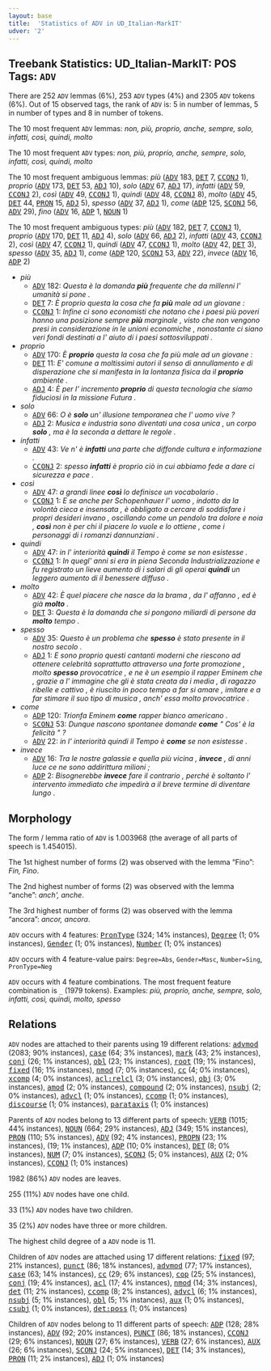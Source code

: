 ```yaml
---
layout: base
title:  'Statistics of ADV in UD_Italian-MarkIT'
udver: '2'
---
```


## Treebank Statistics: UD_Italian-MarkIT: POS Tags: `ADV`

There are 252 `ADV` lemmas (6%), 253 `ADV` types (4%) and 2305 `ADV` tokens (6%).
Out of 15 observed tags, the rank of `ADV` is: 5 in number of lemmas, 5 in number of types and 8 in number of tokens.

The 10 most frequent `ADV` lemmas: <em>non, più, proprio, anche, sempre, solo, infatti, così, quindi, molto</em>

The 10 most frequent `ADV` types:  <em>non, più, proprio, anche, sempre, solo, infatti, così, quindi, molto</em>

The 10 most frequent ambiguous lemmas: <em>più</em> (<tt><a href="it_markit-pos-ADV.html">ADV</a></tt> 183, <tt><a href="it_markit-pos-DET.html">DET</a></tt> 7, <tt><a href="it_markit-pos-CCONJ.html">CCONJ</a></tt> 1), <em>proprio</em> (<tt><a href="it_markit-pos-ADV.html">ADV</a></tt> 173, <tt><a href="it_markit-pos-DET.html">DET</a></tt> 53, <tt><a href="it_markit-pos-ADJ.html">ADJ</a></tt> 10), <em>solo</em> (<tt><a href="it_markit-pos-ADV.html">ADV</a></tt> 67, <tt><a href="it_markit-pos-ADJ.html">ADJ</a></tt> 17), <em>infatti</em> (<tt><a href="it_markit-pos-ADV.html">ADV</a></tt> 59, <tt><a href="it_markit-pos-CCONJ.html">CCONJ</a></tt> 2), <em>così</em> (<tt><a href="it_markit-pos-ADV.html">ADV</a></tt> 49, <tt><a href="it_markit-pos-CCONJ.html">CCONJ</a></tt> 1), <em>quindi</em> (<tt><a href="it_markit-pos-ADV.html">ADV</a></tt> 48, <tt><a href="it_markit-pos-CCONJ.html">CCONJ</a></tt> 8), <em>molto</em> (<tt><a href="it_markit-pos-ADV.html">ADV</a></tt> 45, <tt><a href="it_markit-pos-DET.html">DET</a></tt> 44, <tt><a href="it_markit-pos-PRON.html">PRON</a></tt> 15, <tt><a href="it_markit-pos-ADJ.html">ADJ</a></tt> 5), <em>spesso</em> (<tt><a href="it_markit-pos-ADV.html">ADV</a></tt> 37, <tt><a href="it_markit-pos-ADJ.html">ADJ</a></tt> 1), <em>come</em> (<tt><a href="it_markit-pos-ADP.html">ADP</a></tt> 125, <tt><a href="it_markit-pos-SCONJ.html">SCONJ</a></tt> 56, <tt><a href="it_markit-pos-ADV.html">ADV</a></tt> 29), <em>fino</em> (<tt><a href="it_markit-pos-ADV.html">ADV</a></tt> 16, <tt><a href="it_markit-pos-ADP.html">ADP</a></tt> 1, <tt><a href="it_markit-pos-NOUN.html">NOUN</a></tt> 1)

The 10 most frequent ambiguous types:  <em>più</em> (<tt><a href="it_markit-pos-ADV.html">ADV</a></tt> 182, <tt><a href="it_markit-pos-DET.html">DET</a></tt> 7, <tt><a href="it_markit-pos-CCONJ.html">CCONJ</a></tt> 1), <em>proprio</em> (<tt><a href="it_markit-pos-ADV.html">ADV</a></tt> 170, <tt><a href="it_markit-pos-DET.html">DET</a></tt> 11, <tt><a href="it_markit-pos-ADJ.html">ADJ</a></tt> 4), <em>solo</em> (<tt><a href="it_markit-pos-ADV.html">ADV</a></tt> 66, <tt><a href="it_markit-pos-ADJ.html">ADJ</a></tt> 2), <em>infatti</em> (<tt><a href="it_markit-pos-ADV.html">ADV</a></tt> 43, <tt><a href="it_markit-pos-CCONJ.html">CCONJ</a></tt> 2), <em>così</em> (<tt><a href="it_markit-pos-ADV.html">ADV</a></tt> 47, <tt><a href="it_markit-pos-CCONJ.html">CCONJ</a></tt> 1), <em>quindi</em> (<tt><a href="it_markit-pos-ADV.html">ADV</a></tt> 47, <tt><a href="it_markit-pos-CCONJ.html">CCONJ</a></tt> 1), <em>molto</em> (<tt><a href="it_markit-pos-ADV.html">ADV</a></tt> 42, <tt><a href="it_markit-pos-DET.html">DET</a></tt> 3), <em>spesso</em> (<tt><a href="it_markit-pos-ADV.html">ADV</a></tt> 35, <tt><a href="it_markit-pos-ADJ.html">ADJ</a></tt> 1), <em>come</em> (<tt><a href="it_markit-pos-ADP.html">ADP</a></tt> 120, <tt><a href="it_markit-pos-SCONJ.html">SCONJ</a></tt> 53, <tt><a href="it_markit-pos-ADV.html">ADV</a></tt> 22), <em>invece</em> (<tt><a href="it_markit-pos-ADV.html">ADV</a></tt> 16, <tt><a href="it_markit-pos-ADP.html">ADP</a></tt> 2)


* <em>più</em>
  * <tt><a href="it_markit-pos-ADV.html">ADV</a></tt> 182: <em>Questa è la domanda <b>più</b> frequente che da millenni l' umanità si pone .</em>
  * <tt><a href="it_markit-pos-DET.html">DET</a></tt> 7: <em>È proprio questa la cosa che fa <b>più</b> male ad un giovane :</em>
  * <tt><a href="it_markit-pos-CCONJ.html">CCONJ</a></tt> 1: <em>Infine ci sono economisti che notano che i paesi più poveri hanno una posizione sempre <b>più</b> marginale , visto che non vengono presi in considerazione in le unioni economiche , nonostante ci siano veri fondi destinati a l' aiuto di i paesi sottosviluppati .</em>
* <em>proprio</em>
  * <tt><a href="it_markit-pos-ADV.html">ADV</a></tt> 170: <em>È <b>proprio</b> questa la cosa che fa più male ad un giovane :</em>
  * <tt><a href="it_markit-pos-DET.html">DET</a></tt> 11: <em>E' comune a moltissimi autori il senso di annullamento e di disperazione che si manifesta in la lontanza fisica da il <b>proprio</b> ambiente .</em>
  * <tt><a href="it_markit-pos-ADJ.html">ADJ</a></tt> 4: <em>È per l' incremento <b>proprio</b> di questa tecnologia che siamo fiduciosi in la missione Futura .</em>
* <em>solo</em>
  * <tt><a href="it_markit-pos-ADV.html">ADV</a></tt> 66: <em>O è <b>solo</b> un' illusione temporanea che l' uomo vive ?</em>
  * <tt><a href="it_markit-pos-ADJ.html">ADJ</a></tt> 2: <em>Musica e industria sono diventati una cosa unica , un corpo <b>solo</b> , ma è la seconda a dettare le regole .</em>
* <em>infatti</em>
  * <tt><a href="it_markit-pos-ADV.html">ADV</a></tt> 43: <em>Ve n' è <b>infatti</b> una parte che diffonde cultura e informazione .</em>
  * <tt><a href="it_markit-pos-CCONJ.html">CCONJ</a></tt> 2: <em>spesso <b>infatti</b> è proprio ciò in cui abbiamo fede a dare ci sicurezza e pace .</em>
* <em>così</em>
  * <tt><a href="it_markit-pos-ADV.html">ADV</a></tt> 47: <em>a grandi linee <b>così</b> lo definisce un vocabolario .</em>
  * <tt><a href="it_markit-pos-CCONJ.html">CCONJ</a></tt> 1: <em>E se anche per Schopenhauer l' uomo , indotto da la volontà cieca e insensata , è obbligato a cercare di soddisfare i propri desideri invano , oscillando come un pendolo tra dolore e noia , <b>così</b> non è per chi il piacere lo vuole e lo ottiene , come i personaggi di i romanzi dannunziani .</em>
* <em>quindi</em>
  * <tt><a href="it_markit-pos-ADV.html">ADV</a></tt> 47: <em>in l' interiorità <b>quindi</b> il Tempo è come se non esistesse .</em>
  * <tt><a href="it_markit-pos-CCONJ.html">CCONJ</a></tt> 1: <em>In quegl' anni si era in piena Seconda Industrializzazione e fu registrato un lieve aumento di i salari di gli operai <b>quindi</b> un leggero aumento di il benessere diffuso .</em>
* <em>molto</em>
  * <tt><a href="it_markit-pos-ADV.html">ADV</a></tt> 42: <em>È quel piacere che nasce da la brama , da l' affanno , ed è già <b>molto</b> .</em>
  * <tt><a href="it_markit-pos-DET.html">DET</a></tt> 3: <em>Questa è la domanda che si pongono miliardi di persone da <b>molto</b> tempo .</em>
* <em>spesso</em>
  * <tt><a href="it_markit-pos-ADV.html">ADV</a></tt> 35: <em>Questo è un problema che <b>spesso</b> è stato presente in il nostro secolo .</em>
  * <tt><a href="it_markit-pos-ADJ.html">ADJ</a></tt> 1: <em>E sono proprio questi cantanti moderni che riescono ad ottenere celebrità soprattutto attraverso una forte promozione , molto <b>spesso</b> provocatrice , e ne è un esempio il rapper Eminem che , grazie a l' immagine che gli è stata creata da i media , di ragazzo ribelle e cattivo , è riuscito in poco tempo a far si amare , imitare e a far stimare il suo tipo di musica , anch' essa molto provocatrice .</em>
* <em>come</em>
  * <tt><a href="it_markit-pos-ADP.html">ADP</a></tt> 120: <em>Trionfa Eminem <b>come</b> rapper bianco americano .</em>
  * <tt><a href="it_markit-pos-SCONJ.html">SCONJ</a></tt> 53: <em>Dunque nascono spontanee domande <b>come</b> " Cos' è la felicità " ?</em>
  * <tt><a href="it_markit-pos-ADV.html">ADV</a></tt> 22: <em>in l' interiorità quindi il Tempo è <b>come</b> se non esistesse .</em>
* <em>invece</em>
  * <tt><a href="it_markit-pos-ADV.html">ADV</a></tt> 16: <em>Tra le nostre galassie e quella più vicina , <b>invece</b> , di anni luce ce ne sono addirittura milioni ;</em>
  * <tt><a href="it_markit-pos-ADP.html">ADP</a></tt> 2: <em>Bisognerebbe <b>invece</b> fare il contrario , perché è soltanto l' intervento immediato che impedirà a il breve termine di diventare lungo .</em>

## Morphology

The form / lemma ratio of `ADV` is 1.003968 (the average of all parts of speech is 1.454015).

The 1st highest number of forms (2) was observed with the lemma “Fino”: <em>Fin, Fino</em>.

The 2nd highest number of forms (2) was observed with the lemma “anche”: <em>anch', anche</em>.

The 3rd highest number of forms (2) was observed with the lemma “ancora”: <em>ancor, ancora</em>.

`ADV` occurs with 4 features: <tt><a href="it_markit-feat-PronType.html">PronType</a></tt> (324; 14% instances), <tt><a href="it_markit-feat-Degree.html">Degree</a></tt> (1; 0% instances), <tt><a href="it_markit-feat-Gender.html">Gender</a></tt> (1; 0% instances), <tt><a href="it_markit-feat-Number.html">Number</a></tt> (1; 0% instances)

`ADV` occurs with 4 feature-value pairs: `Degree=Abs`, `Gender=Masc`, `Number=Sing`, `PronType=Neg`

`ADV` occurs with 4 feature combinations.
The most frequent feature combination is `_` (1979 tokens).
Examples: <em>più, proprio, anche, sempre, solo, infatti, così, quindi, molto, spesso</em>


## Relations

`ADV` nodes are attached to their parents using 19 different relations: <tt><a href="it_markit-dep-advmod.html">advmod</a></tt> (2083; 90% instances), <tt><a href="it_markit-dep-case.html">case</a></tt> (64; 3% instances), <tt><a href="it_markit-dep-mark.html">mark</a></tt> (43; 2% instances), <tt><a href="it_markit-dep-conj.html">conj</a></tt> (26; 1% instances), <tt><a href="it_markit-dep-obl.html">obl</a></tt> (23; 1% instances), <tt><a href="it_markit-dep-root.html">root</a></tt> (19; 1% instances), <tt><a href="it_markit-dep-fixed.html">fixed</a></tt> (16; 1% instances), <tt><a href="it_markit-dep-nmod.html">nmod</a></tt> (7; 0% instances), <tt><a href="it_markit-dep-cc.html">cc</a></tt> (4; 0% instances), <tt><a href="it_markit-dep-xcomp.html">xcomp</a></tt> (4; 0% instances), <tt><a href="it_markit-dep-acl-relcl.html">acl:relcl</a></tt> (3; 0% instances), <tt><a href="it_markit-dep-obj.html">obj</a></tt> (3; 0% instances), <tt><a href="it_markit-dep-amod.html">amod</a></tt> (2; 0% instances), <tt><a href="it_markit-dep-compound.html">compound</a></tt> (2; 0% instances), <tt><a href="it_markit-dep-nsubj.html">nsubj</a></tt> (2; 0% instances), <tt><a href="it_markit-dep-advcl.html">advcl</a></tt> (1; 0% instances), <tt><a href="it_markit-dep-ccomp.html">ccomp</a></tt> (1; 0% instances), <tt><a href="it_markit-dep-discourse.html">discourse</a></tt> (1; 0% instances), <tt><a href="it_markit-dep-parataxis.html">parataxis</a></tt> (1; 0% instances)

Parents of `ADV` nodes belong to 13 different parts of speech: <tt><a href="it_markit-pos-VERB.html">VERB</a></tt> (1015; 44% instances), <tt><a href="it_markit-pos-NOUN.html">NOUN</a></tt> (664; 29% instances), <tt><a href="it_markit-pos-ADJ.html">ADJ</a></tt> (349; 15% instances), <tt><a href="it_markit-pos-PRON.html">PRON</a></tt> (110; 5% instances), <tt><a href="it_markit-pos-ADV.html">ADV</a></tt> (92; 4% instances), <tt><a href="it_markit-pos-PROPN.html">PROPN</a></tt> (23; 1% instances),  (19; 1% instances), <tt><a href="it_markit-pos-ADP.html">ADP</a></tt> (10; 0% instances), <tt><a href="it_markit-pos-DET.html">DET</a></tt> (8; 0% instances), <tt><a href="it_markit-pos-NUM.html">NUM</a></tt> (7; 0% instances), <tt><a href="it_markit-pos-SCONJ.html">SCONJ</a></tt> (5; 0% instances), <tt><a href="it_markit-pos-AUX.html">AUX</a></tt> (2; 0% instances), <tt><a href="it_markit-pos-CCONJ.html">CCONJ</a></tt> (1; 0% instances)

1982 (86%) `ADV` nodes are leaves.

255 (11%) `ADV` nodes have one child.

33 (1%) `ADV` nodes have two children.

35 (2%) `ADV` nodes have three or more children.

The highest child degree of a `ADV` node is 11.

Children of `ADV` nodes are attached using 17 different relations: <tt><a href="it_markit-dep-fixed.html">fixed</a></tt> (97; 21% instances), <tt><a href="it_markit-dep-punct.html">punct</a></tt> (86; 18% instances), <tt><a href="it_markit-dep-advmod.html">advmod</a></tt> (77; 17% instances), <tt><a href="it_markit-dep-case.html">case</a></tt> (63; 14% instances), <tt><a href="it_markit-dep-cc.html">cc</a></tt> (29; 6% instances), <tt><a href="it_markit-dep-cop.html">cop</a></tt> (25; 5% instances), <tt><a href="it_markit-dep-conj.html">conj</a></tt> (19; 4% instances), <tt><a href="it_markit-dep-acl.html">acl</a></tt> (17; 4% instances), <tt><a href="it_markit-dep-nmod.html">nmod</a></tt> (14; 3% instances), <tt><a href="it_markit-dep-det.html">det</a></tt> (11; 2% instances), <tt><a href="it_markit-dep-ccomp.html">ccomp</a></tt> (8; 2% instances), <tt><a href="it_markit-dep-advcl.html">advcl</a></tt> (6; 1% instances), <tt><a href="it_markit-dep-nsubj.html">nsubj</a></tt> (5; 1% instances), <tt><a href="it_markit-dep-obl.html">obl</a></tt> (5; 1% instances), <tt><a href="it_markit-dep-aux.html">aux</a></tt> (1; 0% instances), <tt><a href="it_markit-dep-csubj.html">csubj</a></tt> (1; 0% instances), <tt><a href="it_markit-dep-det-poss.html">det:poss</a></tt> (1; 0% instances)

Children of `ADV` nodes belong to 11 different parts of speech: <tt><a href="it_markit-pos-ADP.html">ADP</a></tt> (128; 28% instances), <tt><a href="it_markit-pos-ADV.html">ADV</a></tt> (92; 20% instances), <tt><a href="it_markit-pos-PUNCT.html">PUNCT</a></tt> (86; 18% instances), <tt><a href="it_markit-pos-CCONJ.html">CCONJ</a></tt> (29; 6% instances), <tt><a href="it_markit-pos-NOUN.html">NOUN</a></tt> (27; 6% instances), <tt><a href="it_markit-pos-VERB.html">VERB</a></tt> (27; 6% instances), <tt><a href="it_markit-pos-AUX.html">AUX</a></tt> (26; 6% instances), <tt><a href="it_markit-pos-SCONJ.html">SCONJ</a></tt> (24; 5% instances), <tt><a href="it_markit-pos-DET.html">DET</a></tt> (14; 3% instances), <tt><a href="it_markit-pos-PRON.html">PRON</a></tt> (11; 2% instances), <tt><a href="it_markit-pos-ADJ.html">ADJ</a></tt> (1; 0% instances)

